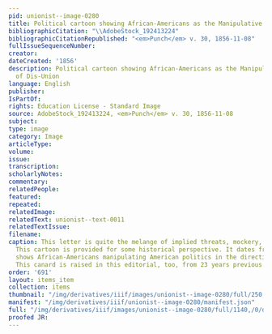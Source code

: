```yaml
---
pid: unionist--image-0280
title: Political cartoon showing African-Americans as the Manipulative Cause of Dis-Union
bibliographicCitation: "\\AdobeStock_192413224"
bibliographicCitationRepublished: "<em>Punch</em> v. 30, 1856-11-08"
fullIssueSequenceNumber: 
creator: 
dateCreated: '1856'
description: Political cartoon showing African-Americans as the Manipulative Cause
  of Dis-Union
language: English
publisher: 
IsPartOf: 
rights: Education License - Standard Image
source: AdobeStock_192413224, <em>Punch</em> v. 30, 1856-11-08
subject: 
type: image
category: Image
articleType: 
volume: 
issue: 
transcription: 
scholarlyNotes: 
commentary: 
relatedPeople: 
featured: 
repeated: 
relatedImage: 
relatedText: unionist--text-0011
relatedTextIssue: 
filename: 
caption: This letter is quite the melange of implied threats, mockery, and insults.
  This cartoon is provided for some historical perspective. It dates from 1856, and
  shows African-Americans manipulating American politics in the direction of disunion.
  This canard is raised in this editorial, too, from 23 years previous.
order: '691'
layout: items_item
collection: items
thumbnail: "/img/derivatives/iiif/images/unionist--image-0280/full/250,/0/default.jpg"
manifest: "/img/derivatives/iiif/unionist--image-0280/manifest.json"
full: "/img/derivatives/iiif/images/unionist--image-0280/full/1140,/0/default.jpg"
proofed JR: 
---
```

